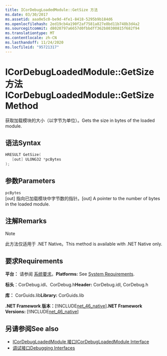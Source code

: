 ```yaml
---
title: ICorDebugLoadedModule::GetSize 方法
ms.date: 03/30/2017
ms.assetid: aaa0e5c0-be9d-4fe1-8418-5295b9b184d6
ms.openlocfilehash: 2ed19cb4a190f2af7581a827e8bd11b748b3d4a2
ms.sourcegitcommit: d8020797a6657d0fbbdff362b80300815f682f94
ms.translationtype: MT
ms.contentlocale: zh-CN
ms.lasthandoff: 11/24/2020
ms.locfileid: "95721317"
---
```

# <a name="icordebugloadedmodulegetsize-method"></a><span data-ttu-id="58151-102">ICorDebugLoadedModule::GetSize 方法</span><span class="sxs-lookup"><span data-stu-id="58151-102">ICorDebugLoadedModule::GetSize Method</span></span>

<span data-ttu-id="58151-103">获取加载模块的大小（以字节为单位）。</span><span class="sxs-lookup"><span data-stu-id="58151-103">Gets the size in bytes of the loaded module.</span></span>  
  
## <a name="syntax"></a><span data-ttu-id="58151-104">语法</span><span class="sxs-lookup"><span data-stu-id="58151-104">Syntax</span></span>  
  
```cpp  
HRESULT GetSize(  
   [out] ULONG32 *pcBytes  
);  
```  
  
## <a name="parameters"></a><span data-ttu-id="58151-105">参数</span><span class="sxs-lookup"><span data-stu-id="58151-105">Parameters</span></span>  

 `pcBytes`  
 <span data-ttu-id="58151-106">[out] 指向已加载模块中字节数的指针。</span><span class="sxs-lookup"><span data-stu-id="58151-106">[out] A pointer to the number of bytes in the loaded module.</span></span>  
  
## <a name="remarks"></a><span data-ttu-id="58151-107">注解</span><span class="sxs-lookup"><span data-stu-id="58151-107">Remarks</span></span>  
  
> [!NOTE]
> <span data-ttu-id="58151-108">此方法仅适用于 .NET Native。</span><span class="sxs-lookup"><span data-stu-id="58151-108">This method is available with .NET Native only.</span></span>  
  
## <a name="requirements"></a><span data-ttu-id="58151-109">要求</span><span class="sxs-lookup"><span data-stu-id="58151-109">Requirements</span></span>  

 <span data-ttu-id="58151-110">**平台：** 请参阅 [系统要求](../../get-started/system-requirements.md)。</span><span class="sxs-lookup"><span data-stu-id="58151-110">**Platforms:** See [System Requirements](../../get-started/system-requirements.md).</span></span>  
  
 <span data-ttu-id="58151-111">**标头**：CorDebug.idl、CorDebug.h</span><span class="sxs-lookup"><span data-stu-id="58151-111">**Header:** CorDebug.idl, CorDebug.h</span></span>  
  
 <span data-ttu-id="58151-112">**库：** CorGuids.lib</span><span class="sxs-lookup"><span data-stu-id="58151-112">**Library:** CorGuids.lib</span></span>  
  
 <span data-ttu-id="58151-113">**.NET Framework 版本：**[!INCLUDE[net_46_native](../../../../includes/net-46-native-md.md)]</span><span class="sxs-lookup"><span data-stu-id="58151-113">**.NET Framework Versions:** [!INCLUDE[net_46_native](../../../../includes/net-46-native-md.md)]</span></span>  
  
## <a name="see-also"></a><span data-ttu-id="58151-114">另请参阅</span><span class="sxs-lookup"><span data-stu-id="58151-114">See also</span></span>

- [<span data-ttu-id="58151-115">ICorDebugLoadedModule 接口</span><span class="sxs-lookup"><span data-stu-id="58151-115">ICorDebugLoadedModule Interface</span></span>](icordebugloadedmodule-interface.md)
- [<span data-ttu-id="58151-116">调试接口</span><span class="sxs-lookup"><span data-stu-id="58151-116">Debugging Interfaces</span></span>](debugging-interfaces.md)
